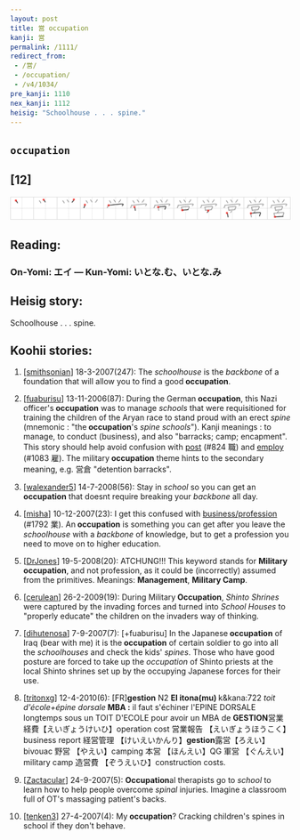 ```yaml
---
layout: post
title: 営 occupation
kanji: 営
permalink: /1111/
redirect_from:
 - /営/
 - /occupation/
 - /v4/1034/
pre_kanji: 1110
nex_kanji: 1112
heisig: "Schoolhouse . . . spine."
---
```


## `occupation`

## [12]

<div class="stroke"><img src="../images/E596B6.png" /></div>

## Reading:

### On-Yomi: エイ &mdash; Kun-Yomi: いとな.む、いとな.み

## Heisig story:

Schoolhouse . . . spine.

## Koohii stories:

1) [<a href="http://kanji.koohii.com/profile/smithsonian">smithsonian</a>] 18-3-2007(247): The <em>schoolhouse</em> is the <em>backbone</em> of a foundation that will allow you to find a good<strong> occupation</strong>.

2) [<a href="http://kanji.koohii.com/profile/fuaburisu">fuaburisu</a>] 13-11-2006(87): During the German<strong> occupation</strong>, this Nazi officer&#039;s<strong> occupation</strong> was to manage <em>schools</em> that were requisitioned for training the children of the Aryan race to stand proud with an erect <em>spine</em> (mnemonic : &quot;the<strong> occupation</strong>&#039;s <em>spine schools</em>&quot;). Kanji meanings : to manage, to conduct (business), and also &quot;barracks; camp; encapment&quot;. This story should help avoid confusion with <a href="../824">post</a> (#824 職) and <a href="../1083">employ</a> (#1083 雇). The military<strong> occupation</strong> theme hints to the secondary meaning, e.g. 営倉 &quot;detention barracks&quot;.

3) [<a href="http://kanji.koohii.com/profile/walexander5">walexander5</a>] 14-7-2008(56): Stay in <em>school</em> so you can get an<strong> occupation</strong> that doesnt require breaking your <em>backbone</em> all day.

4) [<a href="http://kanji.koohii.com/profile/misha">misha</a>] 10-12-2007(23): I get this confused with <a href="../1792">business/profession</a> (#1792 業). An<strong> occupation</strong> is something you can get after you leave the <em>schoolhouse</em> with a <em>backbone</em> of knowledge, but to get a profession you need to move on to higher education.

5) [<a href="http://kanji.koohii.com/profile/DrJones">DrJones</a>] 19-5-2008(20): ATCHUNG!!! This keyword stands for <strong>Military<strong> occupation</strong></strong>, and not profession, as it could be (incorrectly) assumed from the primitives. Meanings: <strong>Management</strong>, <strong>Military Camp</strong>.

6) [<a href="http://kanji.koohii.com/profile/cerulean">cerulean</a>] 26-2-2009(19): During Military<strong> Occupation</strong>, <em>Shinto Shrines</em> were captured by the invading forces and turned into <em>School Houses</em> to &quot;properly educate&quot; the children on the invaders way of thinking.

7) [<a href="http://kanji.koohii.com/profile/dihutenosa">dihutenosa</a>] 7-9-2007(7): [+fuaburisu] In the Japanese<strong> occupation</strong> of Iraq (bear with me) it is the<strong> occupation</strong> of certain soldier to go into all the <em>schoolhouses</em> and check the kids&#039; <em>spines</em>. Those who have good posture are forced to take up the <em>occupation</em> of Shinto priests at the local Shinto shrines set up by the occupying Japanese forces for their use.

8) [<a href="http://kanji.koohii.com/profile/tritonxg">tritonxg</a>] 12-4-2010(6): [FR]<strong>gestion</strong> N2 <strong>EI itona(mu) </strong>k&amp;kana:722<em> toit d&#039;école+épine dorsale</em><strong> MBA :</strong> il faut s&#039;échiner l&#039;EPINE DORSALE longtemps sous un TOIT D&#039;ECOLE pour avoir un MBA de <strong>GESTION</strong>営業経費【えいぎょうけいひ】operation cost 営業報告 【えいぎょうほうこく】business report 経営管理 【けいえいかんり】<strong>gestion</strong>露営【ろえい】bivouac 野営 【やえい】camping 本営 【ほんえい】QG 軍営 【ぐんえい】military camp 造営費 【ぞうえいひ】construction costs.

9) [<a href="http://kanji.koohii.com/profile/Zactacular">Zactacular</a>] 24-9-2007(5): <strong>Occupation</strong>al therapists go to <em>school</em> to learn how to help people overcome <em>spinal</em> injuries. Imagine a classroom full of OT&#039;s massaging patient&#039;s backs.

10) [<a href="http://kanji.koohii.com/profile/tenken3">tenken3</a>] 27-4-2007(4): My<strong> occupation</strong>? Cracking children&#039;s spines in school if they don&#039;t behave.
